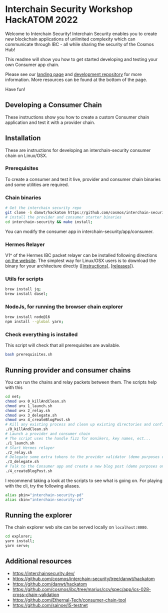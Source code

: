 # Interchain Security Workshop HackATOM 2022

Welcome to Interchain Security! Interchain Security enables you to create new blockchain applications of unlimited complexity which can communicate through IBC - all while sharing the security of the Cosmos Hub!

This readme will show you how to get started developing and testing your own Consumer app chain.

Please see our [landing page](https://interchainsecurity.dev/) and [development repository](https://github.com/cosmos/interchain-security/tree/danwt/hackatom) for more information. More resources can be found at the bottom of the page.

Have fun!

## Developing a Consumer Chain

These instructions show you how to create a custom Consumer chain application and test it with a provider chain.

## Installation

These are instructions for developing an interchain-security consumer chain on Linux/OSX.

### Prerequisites

To create a consumer and test it live, provider and consumer chain binaries and some utilities are required.

### Chain binaries

```bash
# Get the interchain security repo
git clone -b danwt/hackatom https://github.com/cosmos/interchain-security.git;
# install the provider and consumer starter binaries
cd interchain-security && make install;
```

You can modify the consumer app in interchain-security/app/consumer.

### Hermes Relayer

V1^ of the Hermes IBC packet relayer can be installed following directions [on the website](https://hermes.informal.systems/installation.html). The simplest way for Linux/OSX users is to download the binary for your architecture directly ([[instructions]](https://hermes.informal.systems/installation.html#install-by-downloading), [[releases]](https://github.com/informalsystems/ibc-rs/releases)).

### Utils for scripts

```bash
brew install jq;
brew install dasel;
```

### NodeJs, for running the browser chain explorer

```bash
brew install node@16
npm install --global yarn;
```

### Check everything is installed

This script will check that all prerequisites are available.

```bash
bash prerequisites.sh
```

## Running provider and consumer chains

You can run the chains and relay packets between them. The scripts help with this

```bash
cd net;
chmod u+x 0_killAndClean.sh
chmod u+x 1_launch.sh
chmod u+x 2_relay.sh
chmod u+x 3_delegate.sh
chmod u+x 4_createBlogPost.sh
# Kill any existing process and clean up existing directories and configurations
./0_killAndClean.sh
# Launch a provider and consumer chain
# The script uses the handle fizz for monikers, key names, ect...
./1_launch.sh
# Start Hermes relayer
./2_relay.sh
# Delegate some extra tokens to the provider validator (demo purposes only, optional)
./3_delegate.sh
# Talk to the Consumer app and create a new blog post (demo purposes only, optional)
./4_createBlogPost.sh
```

I recommend taking a look at the scripts to see what is going on. For playing with the cli, try the following aliases.

```bash
alias pbin="interchain-security-pd"
alias cbin="interchain-security-cd"
```

## Running the explorer

The chain explorer web site can be served locally on `localhost:8080`.

```bash
cd explorer;
yarn install;
yarn serve;
```

## Additional resources

- <https://interchainsecurity.dev/>
- <https://github.com/cosmos/interchain-security/tree/danwt/hackatom>
- <https://github.com/danwt/hackatom>
- <https://github.com/cosmos/ibc/tree/marius/ccv/spec/app/ics-028-cross-chain-validation>
- <https://github.com/Ethernal-Tech/consumer-chain-tool>
- <https://github.com/sainoe/IS-testnet>
